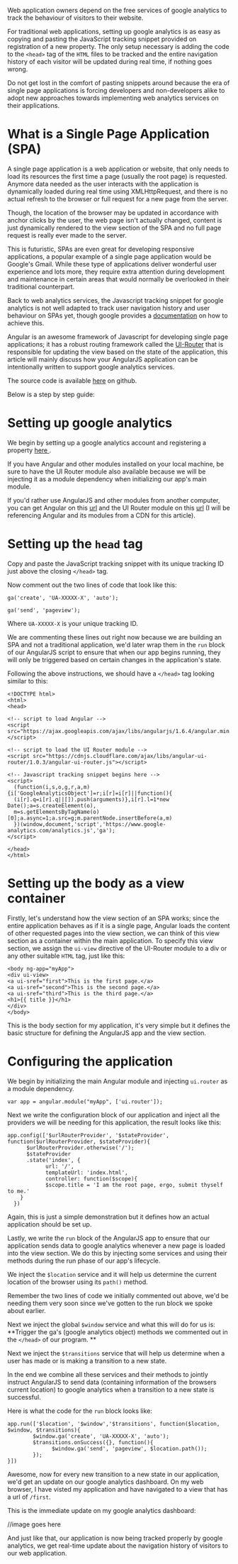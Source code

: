 Web application owners depend on the free services of google analytics to track the behaviour of visitors to their website.

For traditional web applications, setting up google analytics is as easy as copying and pasting the JavaScript tracking snippet provided on registration of a new property. The only setup necessary is adding the code to the `<head>` tag of the `HTML` files to be tracked and the entire navigation history of each visitor will be updated during real time, if nothing goes wrong.

Do not get lost in the comfort of pasting snippets around because the era of single page applications is forcing developers and non-developers alike to adopt new approaches towards implementing web analytics services on their applications.

# What is a Single Page Application (SPA)

A single page application is a web application or website, that only needs to load its resources the first time a page (usually the root page) is requested. Anymore data needed as the user interacts with the application is dynamically loaded during real time using XMLHttpRequest, and there is no actual refresh to the browser or full request for a new page from the server.

Though, the location of the browser may be updated in accordance with anchor clicks by the user, the web page isn't actually changed, content is just dynamically rendered to the view section of the SPA and no full page request is really ever made to the server.

This is futuristic, SPAs are even great for developing responsive applications, a popular example of a single page application would be Google's Gmail. While these type of applications deliver wonderful user experience and lots more, they require extra attention during development and maintenance in certain areas that would normally be overlooked in their traditional counterpart.

Back to web analytics services, the Javascript tracking snippet for google analytics is not well adapted to track user navigation history and user behaviour on SPAs yet, though google provides a [documentation](https://developers.google.com/analytics/devguides/collection/analyticsjs/single-page-applicationstp) on how to achieve this. 

Angular is an awesome framework of Javascript for developing single page applications; it has a robust routing framework called the [UI-Router](https://scotch.io/tutorials/angular-routing-using-ui-router) that is responsible for updating the view based on the state of the application, this article will mainly discuss how your AngularJS application can be intentionally written to support google analytics services.

The source code is available [here](https://github.com/Jordanirabor/Using-Google-Analytics-with-Angular) on github.

Below is a step by step guide:

# Setting up google analytics
We begin by setting up a google analytics account and registering a property [here ](https://analytics.google.com/analytics/). 

If you have Angular and other modules installed on your local machine, be sure to have the UI Router module also available because we will be injecting it as a module dependency when initializing our app's main module.

If you'd rather use AngularJS and other modules from another computer, you can get Angular on this [url](https://ajax.googleapis.com/ajax/libs/angularjs/1.6.4/angular.min.js) and the UI Router module on this [url](https://cdnjs.cloudflare.com/ajax/libs/angular-ui-router/1.0.3/angular-ui-router.js) (I will be referencing Angular and its modules from a CDN for this article).

# Setting up the `head` tag
Copy and paste the JavaScript tracking snippet with its unique tracking ID just above the closing `</head>` tag.

Now comment out the two lines of code that look like this: 


```
ga('create', 'UA-XXXXX-X', 'auto');

ga('send', 'pageview');
```


Where `UA-XXXXX-X` is your unique tracking ID.

We are commenting these lines out right now because we are building an SPA and not a traditional application, we'd later wrap them in the `run` block of our AngularJS script to ensure that when our app begins running, they will only be triggered based on certain changes in the application's state.

Following the above instructions, we should have a `</head>` tag looking similar to this:

```
<!DOCTYPE html>
<html>
<head>

<!-- script to load Angular -->
<script src="https://ajax.googleapis.com/ajax/libs/angularjs/1.6.4/angular.min.js"></script>

<!-- script to load the UI Router module -->
<script src="https://cdnjs.cloudflare.com/ajax/libs/angular-ui-router/1.0.3/angular-ui-router.js"></script>

<!-- Javascript tracking snippet begins here -->
<script>
  (function(i,s,o,g,r,a,m){i['GoogleAnalyticsObject']=r;i[r]=i[r]||function(){
  (i[r].q=i[r].q||[]).push(arguments)},i[r].l=1*new Date();a=s.createElement(o),
  m=s.getElementsByTagName(o)[0];a.async=1;a.src=g;m.parentNode.insertBefore(a,m)
  })(window,document,'script','https://www.google-analytics.com/analytics.js','ga');
</script>

</head>
</html>
```

# Setting up the body as a view container
Firstly, let's understand how the view section of an SPA works; since the entire application behaves as if it is a single page, Angular loads the content of other requested pages into the view section, we can think of this view section as a container within the main application. To specify this view section, we assign the `ui-view` directive of the UI-Router module to a div or any other suitable `HTML` tag, just like this:

```
<body ng-app="myApp">
<div ui-view>
<a ui-sref="first">This is the first page.</a>
<a ui-sref="second">This is the second page.</a>
<a ui-sref="third">This is the third page.</a>
<h1>{{ title }}</h1>
</div>
</body>
```

This is the body section for my application, it's very simple but it defines the basic structure for defining the AngularJS app and the view section.

# Configuring the application
We begin by initializing the main Angular module and injecting `ui.router` as a module dependency.

`var app = angular.module("myApp", ['ui.router']);`

Next we write the configuration block of our application and inject all the providers we will be needing for this application, the result looks like this:

```
app.config(['$urlRouterProvider', '$stateProvider', function($urlRouterProvider, $stateProvider){
	  $urlRouterProvider.otherwise('/');
	  $stateProvider
	  .state('index', {
			url: '/',
			templateUrl: 'index.html',
			controller: function($scope){
			$scope.title = 'I am the root page, ergo, submit thyself to me.'
    }
  })
```

Again, this is just a simple demonstration but it defines how an actual application should be set up.

Lastly, we write the `run` block of the AngularJS app to ensure that our application sends data to google analytics whenever a new page is loaded into the view section. We do this by injecting some services and using their methods during the run phase of our app's lifecycle. 

We inject the `$location` service and it will help us determine the current location of the browser using its `path()` method.

Remember the two lines of code we initially commented out above, we'd be needing them very soon since we've gotten to the run block we spoke about earlier.

Next we inject the global `$window` service and what this will do for us is:  **Trigger the ga's (google analytics object) methods we commented out in the `</head>` of our program. **

Next we inject the `$transitions` service that will help us determine when a user has made or is making a transition to a new state. 

In the end we combine all these services and their methods to jointly instruct AngularJS to send data (containing information of the browsers current location) to google analytics when a transition to a new state is successful.

Here is what the code for the `run` block looks like:

```
app.run(['$location', '$window','$transitions', function($location, $window, $transitions){
        $window.ga('create', 'UA-XXXXX-X', 'auto');
        $transitions.onSuccess({}, function(){
              $window.ga('send', 'pageview', $location.path());
        });
}])
```

Awesome, now for every new transition to a new state in our application, we'd get an update on our google analytics dashboard. On my web browser, I have visted my application and have navigated to a view that has a url of `/first`.

This is the immediate update on my google analytics dashboard:

//image goes here

And just like that, our application is now being tracked properly by google analytics, we get real-time update about the navigation history of visitors to our web application.
